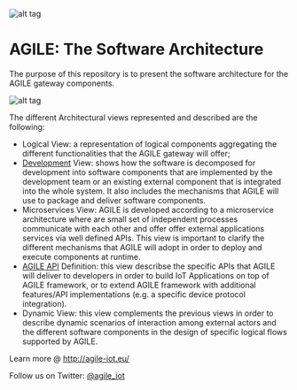 
![alt tag](http://www.agile-project-iot.eu/wp-content/uploads/2016/03/logo-png-transparent-02_small.png)

# AGILE: The Software Architecture

The purpose of this repository is to present the software architecture for the AGILE gateway components.

![alt tag](http://agile-iot.eu/wp-content/uploads/2016/06/AGILE_logical_architecture.png)


The different Architectural views represented and described are the following:
* Logical View: a representation of logical components aggregating the different functionalities that the AGILE gateway will offer;
* [Development] View: shows how the software is decomposed for development into software components that are implemented by the development team or an existing external component that is integrated into the whole system. It also includes the mechanisms that AGILE will use to package and deliver software components.
* Microservices View: AGILE is developed according to a microservice architecture where are small set of independent processes communicate with each other and offer offer external applications services via well defined APIs. This view is important to clarify the different mechanisms that AGILE will adopt in order to deploy and execute components at runtime.
* [AGILE API] Definition: this view describse the specific APIs that AGILE will deliver to developers in order to build IoT Applications on top of AGILE framework, or to extend AGILE framework with additional features/API implementations (e.g. a specific device protocol integration). 
* Dynamic View: this view complements the previous views in order to describe dynamic scenarios of interaction among external actors and the different software components in the design of specific logical flows supported by AGILE.


Learn more @ http://agile-iot.eu/

Follow us on Twitter: [@agile_iot]

[@agile_iot]:<https://twitter.com/agile_iot>
[AGILE API]:<https://github.com/Agile-IoT/agile-api-spec>
[Development]:<https://github.com/Agile-IoT/Architecture/tree/master/Development>